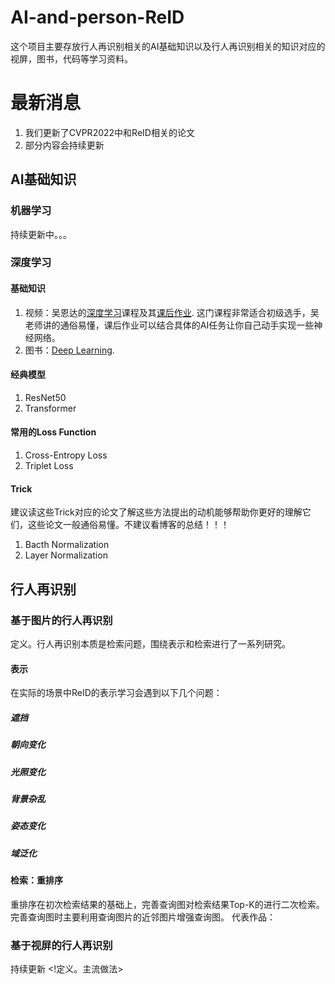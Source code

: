 # AI-and-person-ReID
这个项目主要存放行人再识别相关的AI基础知识以及行人再识别相关的知识对应的视屏，图书，代码等学习资料。
# 最新消息
1. 我们更新了CVPR2022中和ReID相关的论文
2. 部分内容会持续更新
## AI基础知识
### 机器学习
持续更新中。。。
### 深度学习
#### 基础知识
1. 视频：吴恩达的[深度学习](https://www.bilibili.com/video/BV1FT4y1E74V/?is_story_h5=false&p=1&share_from=ugc&share_medium=iphone&share_plat=ios&share_session_id=F591A1C5-5F72-4145-969E-5EFBA14B4F83&share_source=WEIXIN&share_tag=s_i&timestamp=1665238192&unique_k=Z9oCPZP)课程及其[课后作业](https://github.com/Kulbear/deep-learning-coursera). 这门课程非常适合初级选手，吴老师讲的通俗易懂，课后作业可以结合具体的AI任务让你自己动手实现一些神经网络。
2. 图书：[Deep Learning](https://github.com/janishar/mit-deep-learning-book-pdf).
#### 经典模型
1. ResNet50
2. Transformer
#### 常用的Loss Function
1. Cross-Entropy Loss
2. Triplet Loss
#### Trick
建议读这些Trick对应的论文了解这些方法提出的动机能够帮助你更好的理解它们，这些论文一般通俗易懂。不建议看博客的总结！！！
1. Bacth Normalization
2. Layer Normalization
## 行人再识别
### 基于图片的行人再识别
定义。行人再识别本质是检索问题，围绕表示和检索进行了一系列研究。
#### 表示
在实际的场景中ReID的表示学习会遇到以下几个问题：
##### 遮挡
##### 朝向变化
##### 光照变化
##### 背景杂乱
##### 姿态变化
##### 域泛化
#### 检索：重排序
重排序在初次检索结果的基础上，完善查询图对检索结果Top-K的进行二次检索。完善查询图时主要利用查询图片的近邻图片增强查询图。
代表作品：
### 基于视屏的行人再识别

持续更新 <!定义。主流做法>
